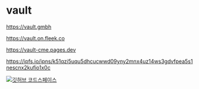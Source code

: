 # vault

<https://vault.gmbh>

<https://vault.on.fleek.co>

<https://vault-cme.pages.dev>

<https://ipfs.io/ipns/k51qzi5uqu5dhcucwwd09yny2mnx4uz14ws3gdvfpea5s1nescnx2kufio1x0c>

[![깃허브 코드스페이스](https://github.com/codespaces/badge.svg)](https://github.com/codespaces/new?hide_repo_select=true&ref=main&repo=602361649)
